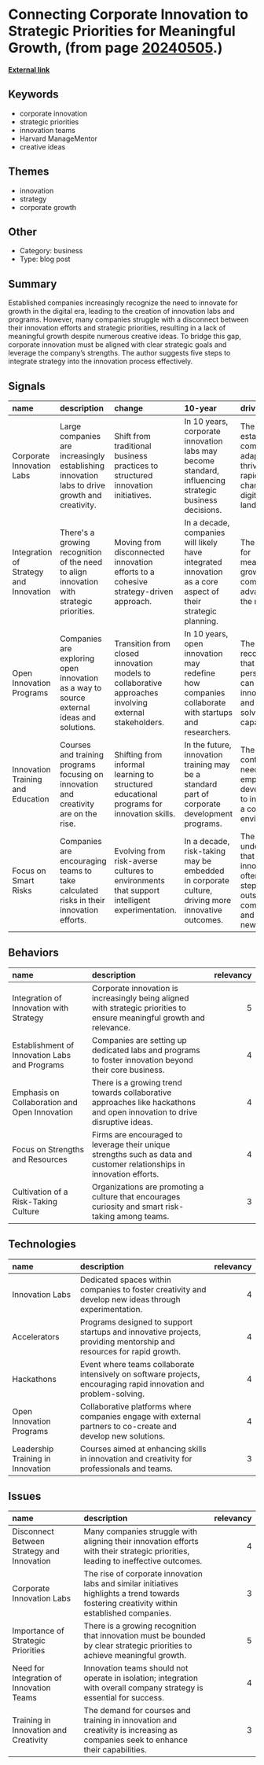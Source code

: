 # __Connecting Corporate Innovation to Strategic Priorities for Meaningful Growth__, (from page [20240505](https://kghosh.substack.com/p/20240505).)

__[External link](https://hbr.org/2024/03/the-missing-link-between-strategy-and-innovation)__



## Keywords

* corporate innovation
* strategic priorities
* innovation teams
* Harvard ManageMentor
* creative ideas

## Themes

* innovation
* strategy
* corporate growth

## Other

* Category: business
* Type: blog post

## Summary

Established companies increasingly recognize the need to innovate for growth in the digital era, leading to the creation of innovation labs and programs. However, many companies struggle with a disconnect between their innovation efforts and strategic priorities, resulting in a lack of meaningful growth despite numerous creative ideas. To bridge this gap, corporate innovation must be aligned with clear strategic goals and leverage the company’s strengths. The author suggests five steps to integrate strategy into the innovation process effectively.

## Signals

| name                                   | description                                                                                   | change                                                                                                | 10-year                                                                                                     | driving-force                                                                                            |   relevancy |
|:---------------------------------------|:----------------------------------------------------------------------------------------------|:------------------------------------------------------------------------------------------------------|:------------------------------------------------------------------------------------------------------------|:---------------------------------------------------------------------------------------------------------|------------:|
| Corporate Innovation Labs              | Large companies are increasingly establishing innovation labs to drive growth and creativity. | Shift from traditional business practices to structured innovation initiatives.                       | In 10 years, corporate innovation labs may become standard, influencing strategic business decisions.       | The need for established companies to adapt and thrive in a rapidly changing digital landscape.          |           4 |
| Integration of Strategy and Innovation | There's a growing recognition of the need to align innovation with strategic priorities.      | Moving from disconnected innovation efforts to a cohesive strategy-driven approach.                   | In a decade, companies will likely have integrated innovation as a core aspect of their strategic planning. | The demand for measurable growth and competitive advantage in the market.                                |           5 |
| Open Innovation Programs               | Companies are exploring open innovation as a way to source external ideas and solutions.      | Transition from closed innovation models to collaborative approaches involving external stakeholders. | In 10 years, open innovation may redefine how companies collaborate with startups and researchers.          | The recognition that diverse perspectives can enhance innovation and problem-solving capabilities.       |           3 |
| Innovation Training and Education      | Courses and training programs focusing on innovation and creativity are on the rise.          | Shifting from informal learning to structured educational programs for innovation skills.             | In the future, innovation training may be a standard part of corporate development programs.                | The continuous need for employees to develop skills to innovate in a competitive environment.            |           3 |
| Focus on Smart Risks                   | Companies are encouraging teams to take calculated risks in their innovation efforts.         | Evolving from risk-averse cultures to environments that support intelligent experimentation.          | In a decade, risk-taking may be embedded in corporate culture, driving more innovative outcomes.            | The understanding that innovation often requires stepping outside comfort zones and exploring new ideas. |           4 |

## Behaviors

| name                                          | description                                                                                                              |   relevancy |
|:----------------------------------------------|:-------------------------------------------------------------------------------------------------------------------------|------------:|
| Integration of Innovation with Strategy       | Corporate innovation is increasingly being aligned with strategic priorities to ensure meaningful growth and relevance.  |           5 |
| Establishment of Innovation Labs and Programs | Companies are setting up dedicated labs and programs to foster innovation beyond their core business.                    |           4 |
| Emphasis on Collaboration and Open Innovation | There is a growing trend towards collaborative approaches like hackathons and open innovation to drive disruptive ideas. |           4 |
| Focus on Strengths and Resources              | Firms are encouraged to leverage their unique strengths such as data and customer relationships in innovation efforts.   |           4 |
| Cultivation of a Risk-Taking Culture          | Organizations are promoting a culture that encourages curiosity and smart risk-taking among teams.                       |           3 |

## Technologies

| name                              | description                                                                                                         |   relevancy |
|:----------------------------------|:--------------------------------------------------------------------------------------------------------------------|------------:|
| Innovation Labs                   | Dedicated spaces within companies to foster creativity and develop new ideas through experimentation.               |           4 |
| Accelerators                      | Programs designed to support startups and innovative projects, providing mentorship and resources for rapid growth. |           4 |
| Hackathons                        | Event where teams collaborate intensively on software projects, encouraging rapid innovation and problem-solving.   |           4 |
| Open Innovation Programs          | Collaborative platforms where companies engage with external partners to co-create and develop new solutions.       |           4 |
| Leadership Training in Innovation | Courses aimed at enhancing skills in innovation and creativity for professionals and teams.                         |           3 |

## Issues

| name                                       | description                                                                                                                                 |   relevancy |
|:-------------------------------------------|:--------------------------------------------------------------------------------------------------------------------------------------------|------------:|
| Disconnect Between Strategy and Innovation | Many companies struggle with aligning their innovation efforts with their strategic priorities, leading to ineffective outcomes.            |           4 |
| Corporate Innovation Labs                  | The rise of corporate innovation labs and similar initiatives highlights a trend towards fostering creativity within established companies. |           3 |
| Importance of Strategic Priorities         | There is a growing recognition that innovation must be bounded by clear strategic priorities to achieve meaningful growth.                  |           5 |
| Need for Integration of Innovation Teams   | Innovation teams should not operate in isolation; integration with overall company strategy is essential for success.                       |           4 |
| Training in Innovation and Creativity      | The demand for courses and training in innovation and creativity is increasing as companies seek to enhance their capabilities.             |           3 |
